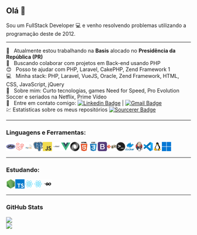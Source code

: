 ## Olá 👋
Sou um FullStack Developer :computer: e venho resolvendo problemas utilizando a programação deste de 2012.

---

:rocket:  &nbsp; Atualmente estou trabalhando na **Basis** alocado no **Presidência da República (PR)**
<br/>:purple_heart: &nbsp; Buscando colaborar com projetos em Back-end usando PHP
<br/>:blush: &nbsp; Posso te ajudar com PHP, Laravel, CakePHP, Zend Framework 1
<br/>:computer: &nbsp; Minha stack: PHP, Laravel, VueJS, Oracle, Zend Framework, HTML, CSS, JavaScript, jQuery
<br/>💬  &nbsp; Sobre mim: Curto tecnologias, games Need for Speed, Pro Evolution Soccer e seriados na Netflix, Prime Vídeo
<br/>:email: &nbsp; Entre em contato comigo: [![Linkedin Badge](https://img.shields.io/badge/-felipemjesus-blue?style=flat-square&logo=Linkedin&logoColor=white&link=https://www.linkedin.com/in/felipemjesus/)](https://www.linkedin.com/in/felipemjesus/) | [![Gmail Badge](https://img.shields.io/badge/-felipemjesus@gmail.com-c14438?style=flat-square&logo=Gmail&logoColor=white&link=mailto:felipemjesus@gmail.com)](mailto:felipemjesus@gmail.com)
<br/>:chart: Estatisticas sobre os meus repositórios [![Sourcerer Badge](https://img.shields.io/badge/-Sourcerer-blue?style=flat-square&logo=Sourcerer&logoColor=white&link=https://sourcerer.io/felipemjesus/)](https://sourcerer.io/felipemjesus/)

---

### Linguagens e Ferramentas:

<img height="25" align="left" src="https://raw.githubusercontent.com/github/explore/main/topics/php/php.png" title="PHP">
<img height="25" align="left" src="https://raw.githubusercontent.com/github/explore/main/topics/laravel/laravel.png" title="Laravel">
<img height="25" align="left" src="https://raw.githubusercontent.com/github/explore/main/topics/mysql/mysql.png" title="MySQL">
<img height="25" align="left" src="https://raw.githubusercontent.com/github/explore/main/topics/postgresql/postgresql.png" title="Postgres">
<img height="25" align="left" src="https://raw.githubusercontent.com/github/explore/main/topics/javascript/javascript.png" title="Javascript">
<img height="25" align="left" src="https://raw.githubusercontent.com/github/explore/main/topics/jquery/jquery.png" title="jQuery">
<img height="25" align="left" src="https://raw.githubusercontent.com/github/explore/main/topics/vue/vue.png" title="VueJS">
<img height="25" align="left" src="https://raw.githubusercontent.com/github/explore/main/topics/json/json.png" title="JSON">
<img height="25" align="left" src="https://raw.githubusercontent.com/github/explore/main/topics/html/html.png" title="HTML5">
<img height="25" align="left" src="https://raw.githubusercontent.com/github/explore/main/topics/css/css.png" title="CSS3">
<img height="25" align="left" src="https://raw.githubusercontent.com/github/explore/main/topics/bootstrap/bootstrap.png" title="Bootstrap">
<img height="25" align="left" src="https://raw.githubusercontent.com/github/explore/main/topics/git/git.png" title="Git">
<img height="25" align="left" src="https://raw.githubusercontent.com/github/explore/main/topics/terminal/terminal.png" title="Terminal">
<img height="25" align="left" src="https://raw.githubusercontent.com/github/explore/main/topics/docker/docker.png" title="Docker">
<img height="25" align="left" src="https://raw.githubusercontent.com/github/explore/main/topics/jenkins/jenkins.png" title="Jenkins">
<img height="25" align="left" src="https://raw.githubusercontent.com/github/explore/main/topics/visual-studio-code/visual-studio-code.png" title="Visual Studio Code">
<img height="25" align="left" src="https://raw.githubusercontent.com/github/explore/main/topics/linux/linux.png" title="Linux">
<img height="25" src="https://raw.githubusercontent.com/github/explore/main/topics/windows/windows.png" title="Windows">

---

### Estudando:

<img height="25" align="left" src="https://raw.githubusercontent.com/github/explore/main/topics/nodejs/nodejs.png" title="NodeJS">
<img height="25" align="left" src="https://raw.githubusercontent.com/github/explore/main/topics/typescript/typescript.png" title="Typescript">
<img height="25" align="left" src="https://raw.githubusercontent.com/github/explore/main/topics/react/react.png" title="React">
<img height="25" align="left" src="https://raw.githubusercontent.com/github/explore/main/topics/react-native/react-native.png" title="React Native">
<img height="25" src="https://raw.githubusercontent.com/github/explore/main/topics/go/go.png" title="Go">

---

### GitHub Stats

<img width="350" align="left" src="https://github-readme-stats.vercel.app/api/top-langs/?username=felipemjesus&hide=html&layout=compact" />
<img width="420" align="left" src="https://github-readme-stats.vercel.app/api?username=felipemjesus&theme=default" />

